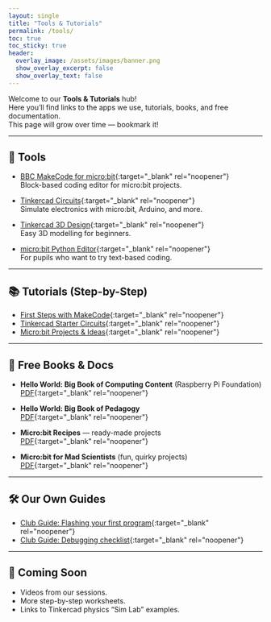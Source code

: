 ```yaml
---
layout: single
title: "Tools & Tutorials"
permalink: /tools/
toc: true
toc_sticky: true
header:
  overlay_image: /assets/images/banner.png
  show_overlay_excerpt: false
  show_overlay_text: false
---
```


Welcome to our **Tools & Tutorials** hub!  
Here you’ll find links to the apps we use, tutorials, books, and free documentation.  
This page will grow over time — bookmark it!

---

## 🔧 Tools

- [BBC MakeCode for micro:bit](https://makecode.microbit.org){:target="_blank" rel="noopener"}  
  Block-based coding editor for micro:bit projects.

- [Tinkercad Circuits](https://www.tinkercad.com/circuits){:target="_blank" rel="noopener"}  
  Simulate electronics with micro:bit, Arduino, and more.

- [Tinkercad 3D Design](https://www.tinkercad.com/3d-design){:target="_blank" rel="noopener"}  
  Easy 3D modelling for beginners.

- [micro:bit Python Editor](https://python.microbit.org/){:target="_blank" rel="noopener"}  
  For pupils who want to try text-based coding.

---

## 📚 Tutorials (Step-by-Step)

- [First Steps with MakeCode](https://makecode.microbit.org/tutorials/getting-started){:target="_blank" rel="noopener"}  
- [Tinkercad Starter Circuits](https://www.tinkercad.com/learn/circuits){:target="_blank" rel="noopener"}  
- [Micro:bit Projects & Ideas](https://microbit.org/projects/){:target="_blank" rel="noopener"}  

---

## 📖 Free Books & Docs

- **Hello World: Big Book of Computing Content** (Raspberry Pi Foundation)  
  [PDF](/assets/docs/HelloWorld_The_Big_Book_of_Computing_Content.pdf){:target="_blank" rel="noopener"}

- **Hello World: Big Book of Pedagogy**  
  [PDF](/assets/docs/Hello_World_The_Big_Book_of_Pedagogy.pdf){:target="_blank" rel="noopener"}

- **Micro:bit Recipes** — ready-made projects  
  [PDF](/assets/docs/Microbit%20recipes.pdf){:target="_blank" rel="noopener"}

- **Micro:bit for Mad Scientists** (fun, quirky projects)  
  [PDF](/assets/docs/Microbit%20for%20mad%20scientists.pdf){:target="_blank" rel="noopener"}

---

## 🛠 Our Own Guides

- [Club Guide: Flashing your first program](/assets/docs/club-guide-first-flash.pdf){:target="_blank" rel="noopener"}  
- [Club Guide: Debugging checklist](/assets/docs/club-guide-debug.pdf){:target="_blank" rel="noopener"}

---

## 🚀 Coming Soon
- Videos from our sessions.  
- More step-by-step worksheets.  
- Links to Tinkercad physics “Sim Lab” examples.
